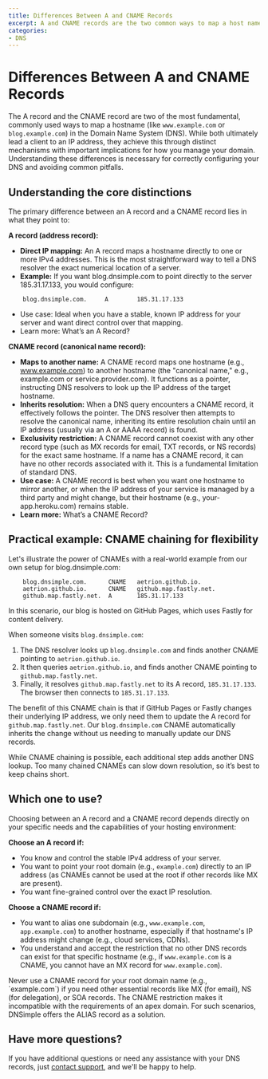 ```yaml
---
title: Differences Between A and CNAME Records
excerpt: A and CNAME records are the two common ways to map a host name to an address. This article explains the differences between these two records.
categories:
- DNS
---
```


# Differences Between A and CNAME Records

The A record and the CNAME record are two of the most fundamental, commonly used ways to map a hostname (like `www.example.com` or `blog.example.com`) in the Domain Name System (DNS). While both ultimately lead a client to an IP address, they achieve this through distinct mechanisms with important implications for how you manage your domain. 
Understanding these differences is necessary for correctly configuring your DNS and avoiding common pitfalls.

## Understanding the core distinctions

The primary difference between an A record and a CNAME record lies in what they point to:

**A record (address record):**
- **Direct IP mapping:** An A record maps a hostname directly to one or more IPv4 addresses. This is the most straightforward way to tell a DNS resolver the exact numerical location of a server.
- **Example:** If you want blog.dnsimple.com to point directly to the server 185.31.17.133, you would configure:
```
    blog.dnsimple.com.     A        185.31.17.133
```
- Use case: Ideal when you have a stable, known IP address for your server and want direct control over that mapping.
- Learn more: What’s an A Record?

**CNAME record (canonical name record):**
- **Maps to another name:** A CNAME record maps one hostname (e.g., www.example.com) to another hostname (the "canonical name," e.g., example.com or service.provider.com). It functions as a pointer, instructing DNS resolvers to look up the IP address of the target hostname.
- **Inherits resolution:** When a DNS query encounters a CNAME record, it effectively follows the pointer. The DNS resolver then attempts to resolve the canonical name, inheriting its entire resolution chain until an IP address (usually via an A or AAAA record) is found.
- **Exclusivity restriction:** A CNAME record cannot coexist with any other record type (such as MX records for email, TXT records, or NS records) for the exact same hostname. If a name has a CNAME record, it can have no other records associated with it. This is a fundamental limitation of standard DNS.
- **Use case:** A CNAME record is best when you want one hostname to mirror another, or when the IP address of your service is managed by a third party and might change, but their hostname (e.g., your-app.heroku.com) remains stable.
- **Learn more:** What’s a CNAME Record?

## Practical example: CNAME chaining for flexibility

Let's illustrate the power of CNAMEs with a real-world example from our own setup for blog.dnsimple.com:

```
    blog.dnsimple.com.      CNAME   aetrion.github.io.
    aetrion.github.io.      CNAME   github.map.fastly.net.
    github.map.fastly.net.  A       185.31.17.133
```

In this scenario, our blog is hosted on GitHub Pages, which uses Fastly for content delivery. 

When someone visits `blog.dnsimple.com`:
1. The DNS resolver looks up `blog.dnsimple.com` and finds another CNAME pointing to `aetrion.github.io`.
1. It then queries `aetrion.github.io`, and finds another CNAME pointing to `github.map.fastly.net`.
1. Finally, it resolves `github.map.fastly.net` to its A record, `185.31.17.133`. The browser then connects to `185.31.17.133`.

The benefit of this CNAME chain is that if GitHub Pages or Fastly changes their underlying IP address, we only need them to update the A record for `github.map.fastly.net`. Our `blog.dnsimple.com` CNAME automatically inherits the change without us needing to manually update our DNS records.

<info>
While CNAME chaining is possible, each additional step adds another DNS lookup. Too many chained CNAMEs can slow down resolution, so it’s best to keep chains short.
</info>

## Which one to use?
Choosing between an A record and a CNAME record depends directly on your specific needs and the capabilities of your hosting environment:

**Choose an A record if:**
- You know and control the stable IPv4 address of your server.
- You want to point your root domain (e.g., `example.com`) directly to an IP address (as CNAMEs cannot be used at the root if other records like MX are present).
- You want fine-grained control over the exact IP resolution.

**Choose a CNAME record if:**
- You want to alias one subdomain (e.g., `www.example.com`, `app.example.com`) to another hostname, especially if that hostname's IP address might change (e.g., cloud services, CDNs).
- You understand and accept the restriction that no other DNS records can exist for that specific hostname (e.g., if `www.example.com` is a CNAME, you cannot have an MX record for `www.example.com`).

<warning>
Never use a CNAME record for your root domain name (e.g., `example.com`) if you need other essential records like MX (for email), NS (for delegation), or SOA records. The CNAME restriction makes it incompatible with the requirements of an apex domain. For such scenarios, DNSimple offers the ALIAS record as a solution. 
</warning>

## Have more questions?
If you have additional questions or need any assistance with your DNS records, just [contact support](https://dnsimple.com/feedback), and we'll be happy to help.
